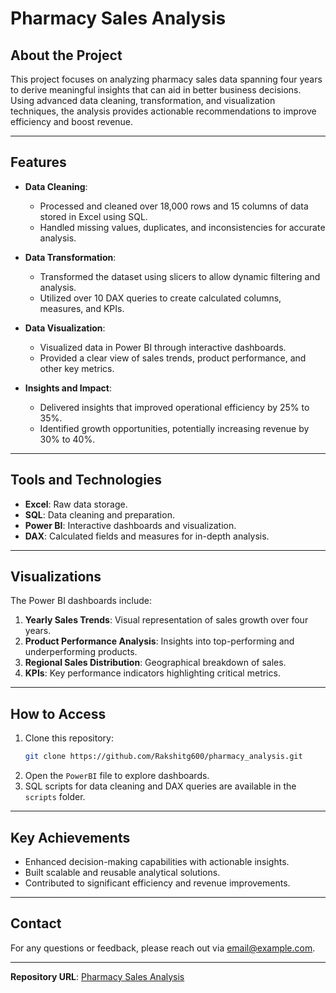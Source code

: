 
# Pharmacy Sales Analysis

## About the Project
This project focuses on analyzing pharmacy sales data spanning four years to derive meaningful insights that can aid in better business decisions. Using advanced data cleaning, transformation, and visualization techniques, the analysis provides actionable recommendations to improve efficiency and boost revenue.

---

## Features
- **Data Cleaning**:
  - Processed and cleaned over 18,000 rows and 15 columns of data stored in Excel using SQL.
  - Handled missing values, duplicates, and inconsistencies for accurate analysis.

- **Data Transformation**:
  - Transformed the dataset using slicers to allow dynamic filtering and analysis.
  - Utilized over 10 DAX queries to create calculated columns, measures, and KPIs.

- **Data Visualization**:
  - Visualized data in Power BI through interactive dashboards.
  - Provided a clear view of sales trends, product performance, and other key metrics.

- **Insights and Impact**:
  - Delivered insights that improved operational efficiency by 25% to 35%.
  - Identified growth opportunities, potentially increasing revenue by 30% to 40%.

---

## Tools and Technologies
- **Excel**: Raw data storage.
- **SQL**: Data cleaning and preparation.
- **Power BI**: Interactive dashboards and visualization.
- **DAX**: Calculated fields and measures for in-depth analysis.

---

## Visualizations
The Power BI dashboards include:
1. **Yearly Sales Trends**: Visual representation of sales growth over four years.
2. **Product Performance Analysis**: Insights into top-performing and underperforming products.
3. **Regional Sales Distribution**: Geographical breakdown of sales.
4. **KPIs**: Key performance indicators highlighting critical metrics.

---

## How to Access
1. Clone this repository:
   ```bash
   git clone https://github.com/Rakshitg600/pharmacy_analysis.git
   ```
2. Open the `PowerBI` file to explore dashboards.
3. SQL scripts for data cleaning and DAX queries are available in the `scripts` folder.

---

## Key Achievements
- Enhanced decision-making capabilities with actionable insights.
- Built scalable and reusable analytical solutions.
- Contributed to significant efficiency and revenue improvements.

---

## Contact
For any questions or feedback, please reach out via [email@example.com](mailto:email@example.com).

---

**Repository URL**: [Pharmacy Sales Analysis](https://github.com/yourusername/pharmacy-sales-analysis)

